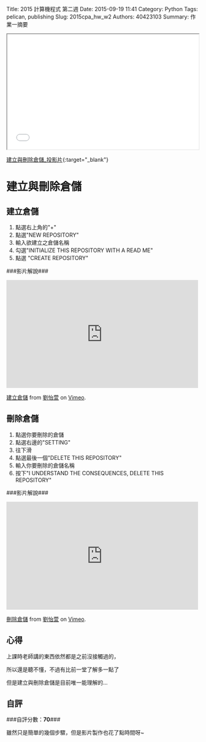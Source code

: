 Title: 2015 計算機程式 第二週
Date: 2015-09-19 11:41
Category: Python
Tags: pelican, publishing
Slug: 2015cpa_hw_w2
Authors: 40423103
Summary: 作業一摘要



<iframe src="40423103_cp_w2_p.html" width="500" height="300"></iframe>

[建立與刪除倉儲_投影片](40423103_cp_w2_p.html){:target="_blank"}

建立與刪除倉儲
=============
                                              
                                              
                                                                         
建立倉儲
--------------
                            
1. 點選右上角的"+"
2. 點選"NEW REPOSITORY"
3. 輸入欲建立之倉儲名稱
4. 勾選"INITIALIZE THIS REPOSITORY WITH A READ ME"
5. 點選 "CREATE REPOSITORY"
                            
###影片解說###
                           
<iframe src="https://player.vimeo.com/video/144982387" width="500" height="281" frameborder="0" webkitallowfullscreen mozallowfullscreen allowfullscreen></iframe> <p><a href="https://vimeo.com/144982387">建立倉儲</a> from <a href="https://vimeo.com/user45467634">劉怡萱</a> on <a href="https://vimeo.com">Vimeo</a>.</p>
                                                                  
                                                                 
刪除倉儲
-------------
                                               
1. 點選你要刪除的倉儲
2. 點選右邊的"SETTING"
3. 往下滑
4. 點選最後一個"DELETE THIS REPOSITORY"
5. 輸入你要刪除的倉儲名稱
6. 按下"I UNDERSTAND THE CONSEQUENCES, DELETE THIS REPOSITORY"
                                               
###影片解說###
                                                              
<iframe src="https://player.vimeo.com/video/144982406" width="500" height="281" frameborder="0" webkitallowfullscreen mozallowfullscreen allowfullscreen></iframe> <p><a href="https://vimeo.com/144982406">刪除倉儲</a> from <a href="https://vimeo.com/user45467634">劉怡萱</a> on <a href="https://vimeo.com">Vimeo</a>.</p>
                                
                                
心得
-------
                            
上課時老師講的東西依然都是之前沒接觸過的，
                    
所以還是聽不懂，不過有比前一堂了解多一點了
                
但是建立與刪除倉儲是目前唯一能理解的...

                                
                                    
自評
-------
                                    
###自評分數：**70**###
                                
雖然只是簡單的幾個步驟，但是影片製作也花了點時間呀~